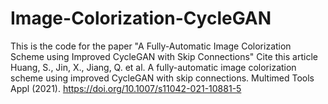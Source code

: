 # Image-Colorization-CycleGAN
This is the code for the paper "A Fully-Automatic Image Colorization Scheme using Improved CycleGAN with Skip Connections"    Cite this article Huang, S., Jin, X., Jiang, Q. et al. A fully-automatic image colorization scheme using improved CycleGAN with skip connections. Multimed Tools Appl (2021). https://doi.org/10.1007/s11042-021-10881-5
